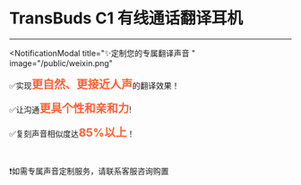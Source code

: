 # TransBuds C1 有线通话翻译耳机

---

<DocCard :cards="[
  {
    title: '有线通话翻译耳机在android上使用',
    description: '',
    avatar: '/img/安卓_手机.png',
    path: '/readme/android-c1'
  },
  {
    title: '有线通话翻译耳机在windows上使用',
    description: '',
    avatar: '/img/电脑.png',
    path: '/readme/windows-c1'
  },
  {
    title: '有线通话翻译耳机在macOS上使用',
    description: '',
    avatar: '/img/苹果电脑.png',
    path: '/readme/macos-c1'
  }
]" />

<script setup>
import NotificationModal from '../../components/NotificationModal.vue'
</script>

<NotificationModal
title="✨定制您的专属翻译声音
"
image="/public/weixin.png"

>

<p>✅实现<span style="font-size: 20px; font-weight: bold; color:rgb(255, 95, 51);">更自然、更接近人声</span>的翻译效果！</p>
<p>✅让沟通<span style="font-size: 20px; font-weight: bold; color:rgb(255, 95, 51);">更具个性和亲和力</span>!</p>
<p>✅复刻声音相似度达<span style="font-size: 20px; font-weight: bold; color:rgb(255, 95, 51);">85%以上</span>！</p>
<br>

❗️如需专属声音定制服务，请联系客服咨询购置
</NotificationModal>
